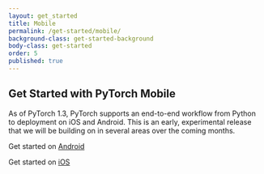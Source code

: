 ```yaml
---
layout: get_started
title: Mobile
permalink: /get-started/mobile/
background-class: get-started-background
body-class: get-started
order: 5
published: true
---
```


## Get Started with PyTorch Mobile

As of PyTorch 1.3, PyTorch supports an end-to-end workflow from Python to deployment on iOS and Android. 
This is an early, experimental release that we will be building on in several areas over the coming months.

Get started on [Android](https://pytorch.org/mobile/android)

Get started on [iOS](https://pytorch.org/mobile/ios)

<script page-id="mobile" src="{{ site.baseurl }}/assets/menu-tab-selection.js"></script>
